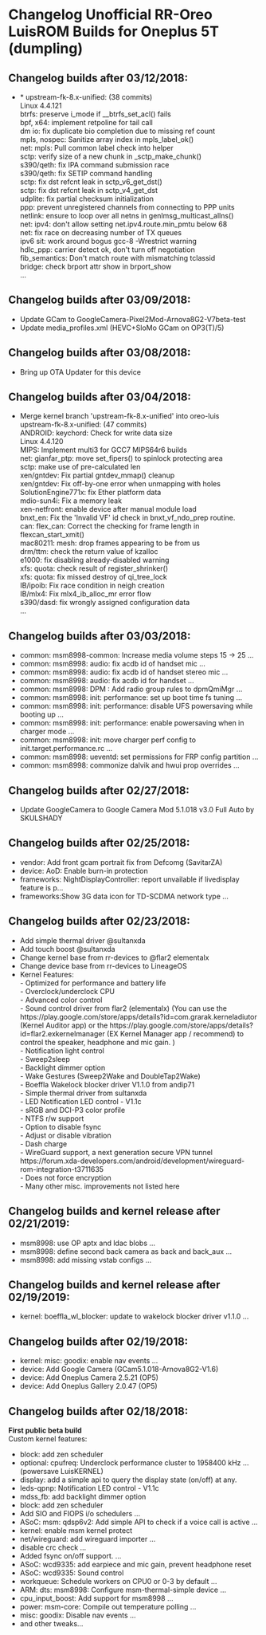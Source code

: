 <h1>Changelog Unofficial RR-Oreo LuisROM Builds for Oneplus 5T (dumpling)</h1>
<p></p>
<h2>Changelog builds after 03/12/2018:</h2>
<ul>
  <li>* upstream-fk-8.x-unified: (38 commits)<br>
  Linux 4.4.121<br>
  btrfs: preserve i_mode if __btrfs_set_acl() fails<br>
  bpf, x64: implement retpoline for tail call<br>
  dm io: fix duplicate bio completion due to missing ref count<br>
  mpls, nospec: Sanitize array index in mpls_label_ok()<br>
  net: mpls: Pull common label check into helper<br>
  sctp: verify size of a new chunk in _sctp_make_chunk()<br>
  s390/qeth: fix IPA command submission race<br>
  s390/qeth: fix SETIP command handling<br>
  sctp: fix dst refcnt leak in sctp_v6_get_dst()<br>
  sctp: fix dst refcnt leak in sctp_v4_get_dst<br>
  udplite: fix partial checksum initialization<br>
  ppp: prevent unregistered channels from connecting to PPP units<br>
  netlink: ensure to loop over all netns in genlmsg_multicast_allns()<br>
  net: ipv4: don't allow setting net.ipv4.route.min_pmtu below 68<br>
  net: fix race on decreasing number of TX queues<br>
  ipv6 sit: work around bogus gcc-8 -Wrestrict warning<br>
  hdlc_ppp: carrier detect ok, don't turn off negotiation<br>
  fib_semantics: Don't match route with mismatching tclassid<br>
  bridge: check brport attr show in brport_show<br>
  ...</li>
</ul>

<h2>Changelog builds after 03/09/2018:</h2>
<ul>
  <li>Update GCam to GoogleCamera-Pixel2Mod-Arnova8G2-V7beta-test</li>
  <li>Update media_profiles.xml (HEVC+SloMo GCam on OP3(T)/5)</li>
</ul>

<h2>Changelog builds after 03/08/2018:</h2>
<ul>
  <li>Bring up OTA Updater for this device</li>
</ul>

<h2>Changelog builds after 03/04/2018:</h2>
<ul>
  <li>Merge kernel branch 'upstream-fk-8.x-unified' into oreo-luis</li>
  </li>upstream-fk-8.x-unified: (47 commits)<br>
  ANDROID: keychord: Check for write data size<br>
  Linux 4.4.120<br>
  MIPS: Implement multi3 for GCC7 MIPS64r6 builds<br>
  net: gianfar_ptp: move set_fipers() to spinlock protecting area<br>
  sctp: make use of pre-calculated len<br>
  xen/gntdev: Fix partial gntdev_mmap() cleanup<br>
  xen/gntdev: Fix off-by-one error when unmapping with holes<br>
  SolutionEngine771x: fix Ether platform data<br>
  mdio-sun4i: Fix a memory leak<br>
  xen-netfront: enable device after manual module load<br>
  bnxt_en: Fix the 'Invalid VF' id check in bnxt_vf_ndo_prep routine.<br>
  can: flex_can: Correct the checking for frame length in flexcan_start_xmit()<br>
  mac80211: mesh: drop frames appearing to be from us<br>
  drm/ttm: check the return value of kzalloc<br>
  e1000: fix disabling already-disabled warning<br>
  xfs: quota: check result of register_shrinker()<br>
  xfs: quota: fix missed destroy of qi_tree_lock<br>
  IB/ipoib: Fix race condition in neigh creation<br>
  IB/mlx4: Fix mlx4_ib_alloc_mr error flow<br>
  s390/dasd: fix wrongly assigned configuration data<br>
  ...</li>
</ul>

<h2>Changelog builds after 03/03/2018:</h2>
<ul>
  <li>common: msm8998-common: Increase media volume steps 15 -> 25  …</li>
<li>common: msm8998: audio: fix acdb id of handset mic  …</li>
<li>common: msm8998: audio: fix acdb id of handset stereo mic  …</li>
<li>common: msm8998: audio: fix acdb id for handset  …</li>
<li>common: msm8998: DPM : Add radio group rules to dpmQmiMgr  …</li>
<li>common: msm8998: init: performance: set up boot time fs tuning  …</li>
<li>common: msm8998: init: performance: disable UFS powersaving while booting up  …</li>
<li>common: msm8998: init: performance: enable powersaving when in charger mode  …</li>
<li>common: msm8998: init: move charger perf config to init.target.performance.rc  …</li>
<li>common: msm8998: ueventd: set permissions for FRP config partition  …  </li>
<li>common: msm8998: commonize dalvik and hwui prop overrides  …</li>
</ul>

<h2>Changelog builds after 02/27/2018:</h2>
<ul>
<li>Update GoogleCamera to Google Camera Mod 5.1.018 v3.0 Full Auto by SKULSHADY</li>
</ul>

<h2>Changelog builds after 02/25/2018:</h2>
<ul>
  <li>vendor: Add front gcam portrait fix from Defcomg (SavitarZA)</li>
  <li>device: AoD: Enable burn-in protection</li>
  <li>frameworks: NightDisplayController: report unvailable if livedisplay feature is p…</li>
  <li>frameworks:Show 3G data icon for TD-SCDMA network type  …</li>
</ul>

<h2>Changelog builds after 02/23/2018:</h2>
<ul>
  <li>Add simple thermal driver @sultanxda</li>
  <li>Add touch boost @sultanxda</li>
  <li>Change kernel base from rr-devices to @flar2 elementalx</li>
  <li>Change device base from rr-devices to LineageOS</li>
  <li>Kernel Features:<br>
- Optimized for performance and battery life<br>
- Overclock/underclock CPU<br>
- Advanced color control<br>
- Sound control driver from flar2 (elementalx) (You can use the https://play.google.com/store/apps/details?id=com.grarak.kerneladiutor (Kernel Auditor app) or the https://play.google.com/store/apps/details?id=flar2.exkernelmanager (EX Kernel Manager app / recommend) to control the speaker, headphone and mic gain. )<br>
- Notification light control<br>
- Sweep2sleep<br>
- Backlight dimmer option<br>
- Wake Gestures (Sweep2Wake and DoubleTap2Wake)<br>
- Boeffla Wakelock blocker driver V1.1.0 from andip71<br>
- Simple thermal driver from sultanxda<br>
- LED Notification LED control - V1.1c<br>
- sRGB and DCI-P3 color profile <br>
- NTFS r/w support<br>
- Option to disable fsync<br>
- Adjust or disable vibration<br>
- Dash charge<br>
- WireGuard support, a next generation secure VPN tunnel https://forum.xda-developers.com/android/development/wireguard-rom-integration-t3711635<br>
- Does not force encryption<br>
- Many other misc. improvements not listed here<br>
</ul>

<h2>Changelog builds and kernel release after 02/21/2019:</h2>
<ul>
  <li>msm8998: use OP aptx and ldac blobs  …</li>
  <li>msm8998: define second back camera as back and back_aux  …</li>
  <li>msm8998: add missing vstab configs  …</li>
</ul>
  
<h2>Changelog builds and kernel release after 02/19/2019:</h2>
<ul>
<li>kernel: boeffla_wl_blocker: update to wakelock blocker driver v1.1.0  …</li>
</ul>

<h2>Changelog builds after 02/19/2018:</h2>
<ul>
  <li>kernel: misc: goodix: enable nav events …</li>
  <li>device: Add Google Camera (GCam5.1.018-Arnova8G2-V1.6)</li>
  <li>device: Add Oneplus Camera 2.5.21 (OP5)</li>
  <li>device: Add Oneplus Gallery 2.0.47 (OP5)</li>
</ul>

<h2>Changelog builds after 02/18/2018:</h2>
<b>First public beta build</b><br>
Custom kernel features:<br>
<ul>
<li>block: add zen scheduler</li>
<li>optional: cpufreq: Underclock performance cluster to 1958400 kHz  … (powersave LuisKERNEL)</li>
<li>display: add a simple api to query the display state (on/off) at any.</li>
<li>leds-qpnp: Notification LED control - V1.1c</li>
<li>mdss_fb: add backlight dimmer option</li>
<li>block: add zen scheduler</li>
<li>Add SIO and FIOPS i/o schedulers  …</li>
<li>ASoC: msm: qdsp6v2: Add simple API to check if a voice call is active  …</li>
<li>kernel: enable msm kernel protect</li>
<li>net/wireguard: add wireguard importer  …</li>
<li>disable crc check  …</li>
<li>Added fsync on/off support.  …</li>
<li>ASoC: wcd9335: add earpiece and mic gain, prevent headphone reset</li>
<li>ASoC: wcd9335: Sound control</li>
<li>workqueue: Schedule workers on CPU0 or 0-3 by default  …</li>
<li>ARM: dts: msm8998: Configure msm-thermal-simple device  …</li>
<li>cpu_input_boost: Add support for msm8998  …</li>
<li>power: msm-core: Compile out temperature polling  …</li>
<li>misc: goodix: Disable nav events  …</li>
<li>and other tweaks...</li>
</ul>
